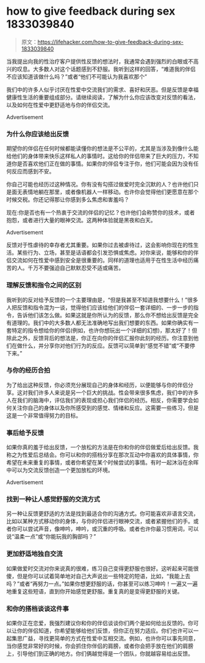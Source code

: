 # how to give feedback during sex 1833039840

> 原文：<https://lifehacker.com/how-to-give-feedback-during-sex-1833039840>

当我提出向我的性治疗客户提供性反馈的想法时，我通常会遇到强烈的白眼或不高兴的叹息。大多数人对这个话题感到不舒服。我听到这样的回答，“难道我的伴侣不应该知道该做什么吗？”或者“他们不可能认为我喜欢那个”

我们中的许多人似乎讨厌在性爱中交流我们的需求、喜好和厌恶。但是反馈是幸福健康性生活的重要组成部分。请继续阅读，了解为什么你应该改变对反馈的看法，以及如何在性爱中更舒适地与你的伴侣交流。

<label class="bxm4mm-13 juykRM">Advertisement</label>

### 为什么你应该给出反馈

期望你的伴侣在任何时候都能读懂你的想法是不公平的，尤其是当涉及到像什么能给他们的身体带来快乐这样私人的事情时。这给你的伴侣带来了巨大的压力，不知道你是否喜欢他们正在做的事情。如果你的伴侣专注于你，他们可能会因为没有任何反应而感到不安。

你自己可能也经历过这种情况。你有没有勾搭过做爱时完全沉默的人？也许他们只是面无表情地躺在那里，或者像机器人一样移动。也许你会觉得他们更愿意在那个时候交税。你还记得那让你感到多么焦虑和害羞吗？

现在:你是否也有一个热衷于交流的伴侣的记忆？也许他们会称赞你的技术，或者抱怨，或者进行大量的眼神交流。这两种体验就是黑夜和白天。

<label class="bxm4mm-13 juykRM">Advertisement</label>

反馈对于性虐待的幸存者尤其重要。如果你过去被虐待过，这会影响你现在的性生活。某些行为、立场，甚至是话语都会引发恐惧或焦虑。对你来说，能够和你的伴侣交流如何在性爱中感到安全是很重要的。同样的道理也适用于在性生活中经历痛苦的人。千万不要强迫自己默默忍受不适或痛苦。

### 理解反馈和指令之间的区别

我听到的反对给予反馈的一个主要理由是，“但是我甚至不知道我想要什么！”很多人把反馈和指令混为一谈，觉得他们应该给他们的伴侣一套详细的、一步一步的指令，告诉他们该怎么做。如果这就是你所认为的反馈，那么你不想给出反馈是完全有道理的。我们中的大多数人都无法准确地写出我们想要的东西。如果你确实有一套特定的指令想给你的伴侣(例如，也许你想玩出一个详细的幻想)，那太好了！但除此之外，反馈背后的想法是，你正在向你的伴侣汇报你此刻的经历。你注意到他们在做什么，并分享你对他们行为的反应。反馈可以简单到“感觉不错”或“不要停下来。”

### 与你的经历合拍

为了给出这种反馈，你必须充分展现自己的身体和经历，以便能够与你的伴侣分享。这对我们许多人来说是另一个巨大的挑战。性会带来很多焦虑，我们中的许多人在我们的脑海中，评估我们的表现或担心我们伴侣的经历。相反，你需要学会如何关注你自己的身体以及你所感受到的感觉、情绪和反应。这需要一些练习，但是这是一个非常值得努力的目标。

### 事后给予反馈

如果你真的羞于给出反馈，一个放松的方法是在你和你的伴侣做爱后给出反馈。我称之为性爱后总结会。你可以和你的搭档分享在那次互动中你喜欢的具体事情，你希望在未来重复的事情，或者你希望在某个时候尝试的事情。有时一起沐浴在余晖中可以为交流反馈创造一个更加放松的环境。

<label class="bxm4mm-13 juykRM">Advertisement</label>

### 找到一种让人感觉舒服的交流方式

另一种让反馈更舒适的方法是找到最适合你的沟通方式。你可能喜欢非语言交流，比如以某种方式移动你的身体，与你的伴侣进行眼神交流，或者紧握他们的手。或者你可以尝试声音，像呻吟，呻吟，或沉重的呼吸。或者也许你最习惯用词，可以说“温柔一点”或“你能玩我的胸部吗？”

### 更加舒适地独自交流

如果做爱时交流对你来说真的很难，练习自己变得更舒服也很好。这听起来可能很傻，但是你可以试着简单地对自己大声说出一些特定的短语，比如，“我能上去吗？”或者“再努力一点。”如果你想更舒服的话，你甚至可以练习呻吟！一遍又一遍地重复这些短语，直到你开始感觉更舒服。重复真的是变得更舒服的关键。

### 和你的搭档谈谈这件事

如果你正在恋爱，我强烈建议你和你的伴侣谈谈你们两个是如何给出反馈的。你可以让你的伴侣知道，你希望能够给他们反馈，但你正在努力适应。你们也许可以一起集思广益，寻找更简单的方式在性爱中互相交流。例如，也许你可以事先同意，当你感觉非常好的时候，你会抓住你伴侣的肩膀，或者你会把手放在他们的肩膀上，引导他们到正确的地方。你们俩越觉得是一个团队，你就越容易给出反馈。